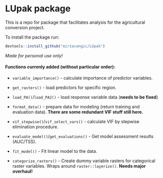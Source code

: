 
<!-- README.md is generated from README.Rmd. Please edit that file -->
<!-- output: rmarkdown::github_document -->
<!-- output: html_notebook -->
LUpak package
=============

This is a repo for package that facilitates analysis for the agricultural conversion project.

To install the package run:

``` r
devtools::install_github("mirzacengic/LUpak")
```

*Made for personal use only!*

#### Functions currenly added (without particular order):

-   `variable_importance()` - calculate importance of predictor variables.

-   `get_rasters()` - load predictors for specific region.

-   `load_PA()`/`load_PA2()` - load response variable data (**needs to be fixed**)

-   `format_data()` - prepare data for modeling (return training and evaluation data). **There are some redundant VIF stuff still here.**

-   `vif_stepwise()`/`vif_select_vars()` - calculate VIF by stepwise elimination procedure.

-   `evaluate_model()`/`get_evaluations()` - Get model assessment results (AUC/TSS).

-   `fit_model()` - Fit linear model to the data.

-   `categorize_rasters()` - Create dummy variable rasters for categorical raster variables. Wraps around `raster::layerize()`. **Needs major overhaul!**
